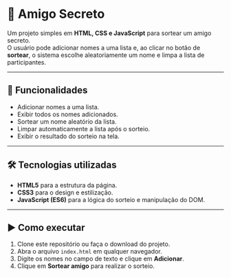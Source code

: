 # 🎁 Amigo Secreto

Um projeto simples em **HTML, CSS e JavaScript** para sortear um amigo secreto.  
O usuário pode adicionar nomes a uma lista e, ao clicar no botão de **sortear**, o sistema escolhe aleatoriamente um nome e limpa a lista de participantes.

---

## 🚀 Funcionalidades
- Adicionar nomes a uma lista.
- Exibir todos os nomes adicionados.
- Sortear um nome aleatório da lista.
- Limpar automaticamente a lista após o sorteio.
- Exibir o resultado do sorteio na tela.

---

## 🛠️ Tecnologias utilizadas
- **HTML5** para a estrutura da página.  
- **CSS3** para o design e estilização.  
- **JavaScript (ES6)** para a lógica do sorteio e manipulação do DOM.  

---

## ▶️ Como executar
1. Clone este repositório ou faça o download do projeto.  
2. Abra o arquivo `index.html` em qualquer navegador.  
3. Digite os nomes no campo de texto e clique em **Adicionar**.  
4. Clique em **Sortear amigo** para realizar o sorteio.  

